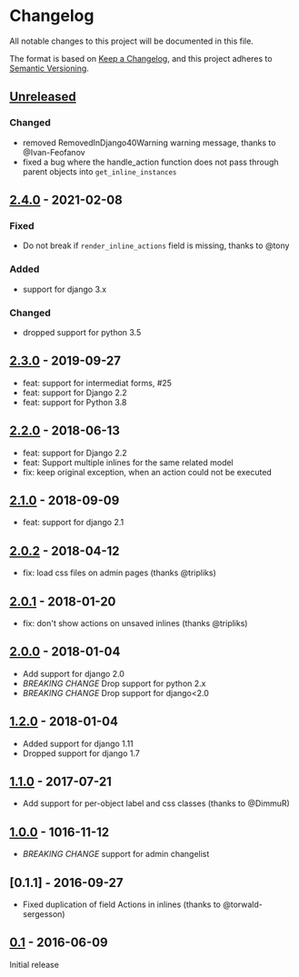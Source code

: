 # Changelog

All notable changes to this project will be documented in this file.

The format is based on [Keep a Changelog](https://keepachangelog.com/en/1.0.0/),
and this project adheres to [Semantic Versioning](https://semver.org/spec/v2.0.0.html).

## [Unreleased]

### Changed

* removed RemovedInDjango40Warning warning message, thanks to @Ivan-Feofanov
* fixed a bug where the handle_action function does not pass through parent objects into `get_inline_instances`

## [2.4.0] - 2021-02-08

### Fixed

* Do not break if `render_inline_actions` field is missing, thanks to @tony

### Added

* support for django 3.x

### Changed

* dropped support for python 3.5

## [2.3.0] - 2019-09-27

* feat: support for intermediat forms, #25
* feat: support for Django 2.2
* feat: support for Python 3.8

## [2.2.0] - 2018-06-13

* feat: support for Django 2.2
* feat: Support multiple inlines for the same related model
* fix: keep original exception, when an action could not be executed

## [2.1.0] - 2018-09-09

* feat: support for django 2.1

## [2.0.2] - 2018-04-12

* fix: load css files on admin pages (thanks @tripliks)

## [2.0.1] - 2018-01-20

* fix: don't show actions on unsaved inlines  (thanks @tripliks)

## [2.0.0] - 2018-01-04

* Add support for django 2.0
* *BREAKING CHANGE* Drop support for python 2.x
* *BREAKING CHANGE* Drop support for django<2.0

## [1.2.0] - 2018-01-04

* Added support for django 1.11
* Dropped support for django 1.7

## [1.1.0] - 2017-07-21

* Add support for per-object label and css classes (thanks to @DimmuR)

## [1.0.0] - 1016-11-12

* *BREAKING CHANGE* support for admin changelist

## [0.1.1] - 2016-09-27

* Fixed duplication of field Actions in inlines (thanks to @torwald-sergesson)

## [0.1] - 2016-06-09

Initial release

[Unreleased]: https://github.com/escaped/django-inline-actions/compare/2.4.0...HEAD
[2.4.0]: https://github.com/escaped/django-inline-actions/compare/2.3.0...2.4.0
[2.3.0]: https://github.com/escaped/django-inline-actions/compare/2.2.0...2.3.0
[2.2.0]: https://github.com/escaped/django-inline-actions/compare/2.1.0...2.2.0
[2.1.0]: https://github.com/escaped/django-inline-actions/compare/2.0.2...2.1.0
[2.0.2]: https://github.com/escaped/django-inline-actions/compare/2.0.2...2.1.0
[2.0.1]: https://github.com/escaped/django-inline-actions/compare/2.0.0...2.0.1
[2.0.0]: https://github.com/escaped/django-inline-actions/compare/1.2.0...2.0.0
[1.2.0]: https://github.com/escaped/django-inline-actions/compare/1.1.0...1.2.0
[1.1.0]: https://github.com/escaped/django-inline-actions/compare/1.0.0...1.1.0
[1.0.0]: https://github.com/escaped/django-inline-actions/compare/0.1...1.0.0
[0.1]: https://github.com/escaped/django-inline-actions/tree/0.1
